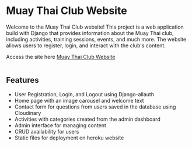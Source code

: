 # Muay Thai Club Website

Welcome to the Muay Thai Club website! This project is a web application build with Django that provides information about the Muay Thai club, including activities, training sessions, events, and much more. The website allows users to register, login, and interact with the club's content.

Access the site here <a href="https://muay-thai-club-website-a215eeee688f.herokuapp.com/">Muay Thai Club Website</a>

<img src="">

## Features

- User Registration, Login, and Logout using Django-allauth
- Home page with an image carousel and welcome text
- Contact form for questions from users saved in the database using Cloudinary
- Activities with categories created from the admin dashboard
- Admin interface for managing content
- CRUD availability for users
- Static files for deployment on heroku website
